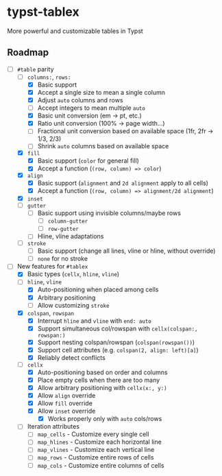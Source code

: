 # typst-tablex
More powerful and customizable tables in Typst

## Roadmap

- [ ] `#table` parity
    - [ ] `columns:`, `rows:`
        - [X] Basic support
        - [X] Accept a single size to mean a single column
        - [X] Adjust `auto` columns and rows
        - [ ] Accept integers to mean multiple `auto`
        - [X] Basic unit conversion (em -> pt, etc.)
        - [X] Ratio unit conversion (100% -> page width...)
        - [ ] Fractional unit conversion based on available space (1fr, 2fr -> 1/3, 2/3)
        - [ ] Shrink `auto` columns based on available space
    - [X] `fill`
        - [X] Basic support (`color` for general fill)
        - [X] Accept a function (`(row, column) => color`)
    - [X] `align`
        - [X] Basic support (`alignment` and `2d alignment` apply to all cells)
        - [X] Accept a function (`(row, column) => alignment/2d alignment`)
    - [X] `inset`
    - [ ] `gutter`
        - [ ] Basic support using invisible columns/maybe rows
            - [ ] `column-gutter`
            - [ ] `row-gutter`
        - [ ] Hline, vline adaptations
    - [ ] `stroke`
        - [ ] Basic support (change all lines, vline or hline, without override)
        - [ ] `none` for no stroke
- [ ] New features for `#tablex`
    - [X] Basic types (`cellx`, `hline`, `vline`)
    - [ ] `hline`, `vline`
        - [X] Auto-positioning when placed among cells
        - [X] Arbitrary positioning
        - [ ] Allow customizing `stroke`
    - [X] `colspan`, `rowspan`
        - [X] Interrupt `hline` and `vline` with `end: auto`
        - [X] Support simultaneous col/rowspan with `cellx(colspan:, rowspan:)`
        - [X] Support nesting colspan/rowspan (`colspan(rowspan())`)
        - [X] Support cell attributes (e.g. `colspan(2, align: left)[a]`)
        - [X] Reliably detect conflicts
    - [ ] `cellx`
        - [X] Auto-positioning based on order and columns
        - [X] Place empty cells when there are too many
        - [X] Allow arbitrary positioning with `cellx(x:, y:)`
        - [X] Allow `align` override
        - [X] Allow `fill` override
        - [X] Allow `inset` override
            - [X] Works properly only with `auto` cols/rows
    - [ ] Iteration attributes
        - [ ] `map_cells` - Customize every single cell
        - [ ] `map_hlines` - Customize each horizontal line
        - [ ] `map_vlines` - Customize each vertical line
        - [ ] `map_rows` - Customize entire rows of cells
        - [ ] `map_cols` - Customize entire columns of cells
